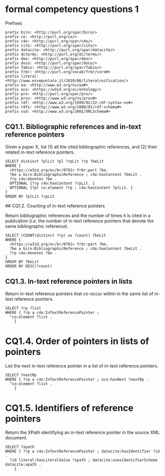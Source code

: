 # formal competency questions 1

Prefixes

```
prefix biro: <http://purl.org/spar/biro/>
prefix co: <http://purl.org/co/>
prefix c4o: <http://purl.org/spar/c4o/>
prefix cito: <http://purl.org/spar/cito/>
prefix datacite: <http://purl.org/spar/datacite/>
prefix dcterms: <http://purl.org/dc/terms/>
prefix deo: <http://purl.org/spar/deo/>
prefix doco: <http://purl.org/spar/doco/>
prefix fabio: <http://purl.org/spar/fabio/>
prefix frbr: <http://purl.org/vocab/frbr/core#>
prefix literal: <http://www.essepuntato.it/2010/06/literalreification/>
prefix oa: <http://www.w3.org/ns/oa#>
prefix oco: <https://w3id.org/oc/ontology/>
prefix pro: <http://purl.org/spar/pro/>
prefix prov: <http://www.w3.org/ns/prov#>
prefix rdf: <http://www.w3.org/1999/02/22-rdf-syntax-ns#>
prefix rdfs: <http://www.w3.org/2000/01/rdf-schema#>
prefix xsd: <http://www.w3.org/2001/XMLSchema#>
```

## CQ1.1. Bibliographic references and in-text reference pointers

Given a paper X, list (1) all the cited bibliographic references, and (2) their related in-text reference pointers.

```
SELECT distinct ?plLit ?pl ?rpLit ?rp ?beLit
WHERE {
  <https://w3id.org/oc/br/0701> frbr:part ?be.
  ?be a biro:BibliographicReference ; c4o:hasContent ?beLit .
  ?rp c4o:denotes ?be .
  OPTIONAL {?rp c4o:hasContent ?rpLit. }
  OPTIONAL {?pl co:element ?rp ; c4o:hasContent ?plLit. }
}
ORDER BY ?plLit ?rpLit

```

## CQ1.2. Counting of in-text reference pointers

Return bibliographic references and the number of times it is cited in a publication (i.e. the number of in-text reference pointers that denote the same bibliographic reference).

```
SELECT (COUNT(distinct ?rp) as ?count) ?beLit
WHERE {
  <https://w3id.org/oc/br/0701> frbr:part ?be.
  ?be a biro:BibliographicReference ; c4o:hasContent ?beLit .
  ?rp c4o:denotes ?be .
}
GROUP BY ?beLit
ORDER BY DESC(?count)
```

## CQ1.3. In-text reference pointers in lists

Return in-text reference pointers that co-occur within in the same list of in-text reference pointers.

```
SELECT ?rp ?list
WHERE { ?rp a c4o:InTextReferencePointer ;
  ^co:element ?list .
    }
```

# CQ1.4. Order of pointers in lists of pointers

List the next in-text reference pointer in a list of in-text reference pointers.

```
SELECT ?nextRp
WHERE { ?rp a c4o:InTextReferencePointer ; oco:hasNext ?nextRp .
  ^co:element ?list .
    }
```

# CQ1.5. Identifiers of reference pointers

Return the XPath identifying an in-text reference pointer in the source XML document.

```
SELECT ?xpath
WHERE { ?rp a c4o:InTextReferencePointer ; datacite:hasIdentifier ?id .
  ?id literal:hasLiteralValue ?xpath ; datacite:usesIdentifierScheme datacite:xpath .
    }
```
